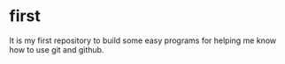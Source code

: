 # first
It is my first repository to build some easy programs for helping me know how to use git and github.
